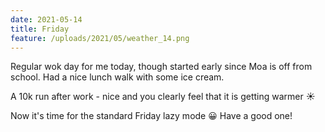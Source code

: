 ```yaml
---
date: 2021-05-14
title: Friday
feature: /uploads/2021/05/weather_14.png
---
```


Regular wok day for me today, though started early since Moa is off from school. Had a nice lunch walk with some ice cream.

A 10k run after work - nice and you clearly feel that it is getting warmer ☀️

Now it's time for the standard Friday lazy mode 😀 Have a good one!